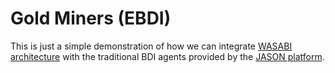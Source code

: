 # Gold Miners (EBDI)

This is just a simple demonstration of how we can integrate [WASABI architecture](https://www.becker-asano.de/index.php/research/wasabi/61-wasabi-architecture-overview) with the traditional BDI agents provided by the [JASON platform](http://jason.sourceforge.net/wp/).
